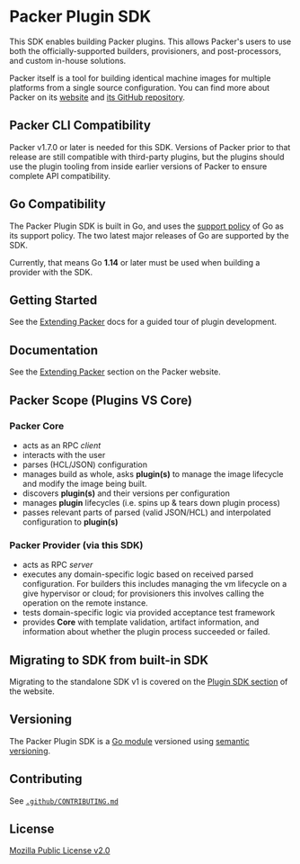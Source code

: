 # Packer Plugin SDK

This SDK enables building Packer plugins. This allows Packer's users to use both the officially-supported builders, provisioners, and post-processors, and custom in-house solutions.

Packer itself is a tool for building identical machine images for multiple platforms from a single source configuration. You can find more about Packer on its [website](https://www.packer.io) and [its GitHub repository](https://github.com/Bourne-ID/packer).

## Packer CLI Compatibility

Packer v1.7.0 or later is needed for this SDK. Versions of Packer prior to that release are still compatible with third-party plugins, but the plugins should use the plugin tooling from inside earlier versions of Packer to ensure complete API compatibility.

## Go Compatibility

The Packer Plugin SDK is built in Go, and uses the [support policy](https://golang.org/doc/devel/release.html#policy) of Go as its support policy. The two latest major releases of Go are supported by the SDK.

Currently, that means Go **1.14** or later must be used when building a provider with the SDK.

## Getting Started

See the [Extending Packer](https://www.packer.io/docs/extending) docs for a guided tour of plugin development.

## Documentation

See the [Extending Packer](https://www.packer.io/docs/extending) section on the Packer website.

## Packer Scope (Plugins VS Core)

### Packer Core

 - acts as an RPC _client_
 - interacts with the user
 - parses (HCL/JSON) configuration
 - manages build as whole, asks **plugin(s)** to manage the image lifecycle and modify the image being built.
 - discovers **plugin(s)** and their versions per configuration
 - manages **plugin** lifecycles (i.e. spins up & tears down plugin process)
 - passes relevant parts of parsed (valid JSON/HCL) and interpolated configuration to **plugin(s)**

### Packer Provider (via this SDK)

 - acts as RPC _server_
 - executes any domain-specific logic based on received parsed configuration. For builders this includes managing the vm lifecycle on a give hypervisor or cloud; for provisioners this involves calling the operation on the remote instance.
 - tests domain-specific logic via provided acceptance test framework
 - provides **Core** with template validation, artifact information, and information about whether the plugin process succeeded or failed.

## Migrating to SDK from built-in SDK

Migrating to the standalone SDK v1 is covered on the [Plugin SDK section](https://www.packer.io/docs/extend/plugin-sdk.html) of the website.

## Versioning

The Packer Plugin SDK is a [Go module](https://github.com/golang/go/wiki/Modules) versioned using [semantic versioning](https://semver.org/).

## Contributing

See [`.github/CONTRIBUTING.md`](https://github.com/Bourne-ID/packer-plugin-sdk/blob/master/.github/CONTRIBUTING.md)

## License

[Mozilla Public License v2.0](https://github.com/Bourne-ID/packer-plugin-sdk/blob/master/LICENSE)
